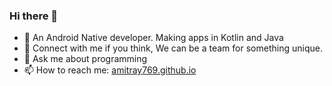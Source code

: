 ### Hi there 👋


- 🌱 An Android Native developer. Making apps in Kotlin and Java 
- 👯 Connect with me if you think, We can be a team for something unique.
- 💬 Ask me about programming
- 📫 How to reach me: [amitray769.github.io](https://amitray769.github.io/)
